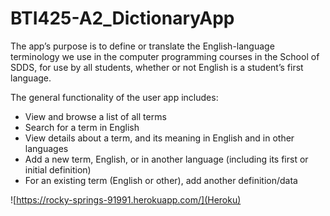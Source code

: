 # BTI425-A2_DictionaryApp

The app’s purpose is to define or translate the English-language terminology we use in the computer programming courses in the School of SDDS, for use by all students, whether or not English is a student’s first language.

The general functionality of the user app includes:

- View and browse a list of all terms
- Search for a term in English
- View details about a term, and its meaning in English and in other languages
- Add a new term, English, or in another language (including its first or initial definition)
- For an existing term (English or other), add another definition/data

![https://rocky-springs-91991.herokuapp.com/](Heroku)
